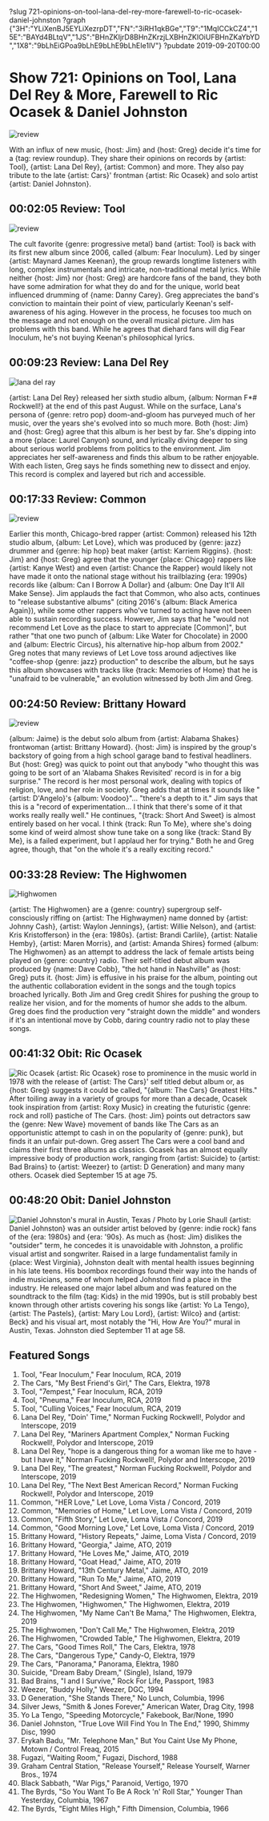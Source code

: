 ?slug 721-opinions-on-tool-lana-del-rey-more-farewell-to-ric-ocasek-daniel-johnston
?graph {"3H":"YLiXenBJ5EYLiXezrpDT","FN":"3iRH1qkBGe","T9":"1MqICCkCZ4","15E":"BAYd4BLtqV","1JS":"BHnZKIjrD8BHnZKrzjLXBHnZKlOiUFBHnZKaYbYD","1X8":"9bLhEiGPoa9bLhE9bLhE9bLhEIe1lV"}
?pubdate 2019-09-20T00:00
# Show 721: Opinions on Tool, Lana Del Rey & More, Farewell to Ric Ocasek & Daniel Johnston

![review](https://static.soundopinions.org/images/2019/review_roundup.jpg)

With an influx of new music, {host: Jim} and {host: Greg} decide it's time for a {tag: review roundup}. They share their opinions on records by {artist: Tool}, {artist: Lana Del Rey}, {artist: Common} and more. They also pay tribute to the late {artist: Cars}' frontman {artist: Ric Ocasek} and solo artist {artist: Daniel Johnston}.


## 00:02:05 Review: Tool
![review](https://static.soundopinions.org/assets/721/3H0.jpg)

The cult favorite {genre: progressive metal} band {artist: Tool} is back with its first new album since 2006, called {album: Fear Inoculum}. Led by singer {artist: Maynard James Keenan}, the group rewards longtime listeners with long, complex instrumentals and intricate, non-traditional metal lyrics. While neither {host: Jim} nor {host: Greg} are hardcore fans of the band, they both have some admiration for what they do and for the unique, world beat influenced drumming of {name: Danny Carey}. Greg appreciates the band's conviction to maintain their point of view, particularly Keenan's self-awareness of his aging. However in the process, he focuses too much on the message and not enough on the overall musical picture. Jim has problems with this band. While he agrees that diehard fans will dig Fear Inoculum, he's not buying Keenan's philosophical lyrics.


## 00:09:23 Review: Lana Del Rey

![lana del ray](https://static.soundopinions.org/assets/721/FN0.jpg)

{artist: Lana Del Rey} released her sixth studio album, {album: Norman F*#$%&$ Rockwell!} at the end of this past August. While on the surface, Lana's persona of {genre: retro pop} doom-and-gloom has purveyed much of her music, over the years she's evolved into so much more. Both {host: Jim} and {host: Greg} agree that this album is her best by far. She's dipping into a more {place: Laurel Canyon} sound, and lyrically diving deeper to sing about serious world problems from politics to the environment. Jim appreciates her self-awareness and finds this album to be rather enjoyable. With each listen, Greg says he finds something new to dissect and enjoy. This record is complex and layered but rich and accessible.

## 00:17:33 Review: Common

![review](https://static.soundopinions.org/assets/721/T90.jpeg)

Earlier this month, Chicago-bred rapper {artist: Common} released his 12th studio album, {album: Let Love}, which was produced by {genre: jazz} drummer and {genre: hip hop} beat maker {artist: Karriem Riggins}. {host: Jim} and {host: Greg} agree that the younger {place: Chicago} rappers like {artist: Kanye West} and even {artist: Chance the Rapper} would likely not have made it onto the national stage without his trailblazing {era: 1990s} records like {album: Can I Borrow A Dollar} and {album: One Day It'll All Make Sense}. Jim applauds the fact that Common, who also acts, continues to "release substantive albums" (citing 2016's {album: Black America Again}), while some other rappers who've turned to acting have not been able to sustain recording success. However, Jim says that he "would not recommend Let Love as the place to start to appreciate [Common]", but rather "that one two punch of {album: Like Water for Chocolate} in 2000 and {album: Electric Circus}, his alternative hip-hop album from 2002." Greg notes that many reviews of Let Love toss around adjectives like "coffee-shop {genre: jazz} production" to describe the album, but he says this album showcases with tracks like {track: Memories of Home} that he is "unafraid to be vulnerable," an evolution witnessed by both Jim and Greg. 

## 00:24:50 Review: Brittany Howard

![review](https://static.soundopinions.org/assets/721/15E0.jpeg)

{album: Jaime} is the debut solo album from {artist: Alabama Shakes} frontwoman {artist: Brittany Howard}. {host: Jim} is inspired by the group's backstory of going from a high school garage band to festival headliners. But {host: Greg} was quick to point out that anybody "who thought this was going to be sort of an 'Alabama Shakes Revisited' record is in for a big surprise." The record is her most personal work, dealing with topics of religion, love, and her role in society. Greg adds that at times it sounds like "{artist: D'Angelo}'s {album: Voodoo}"… "there's a depth to it." Jim says that this is a "record of experimentation… I think that there's some of it that works really really well." He continues, "{track: Short And Sweet} is almost entirely based on her vocal. I think {track: Run To Me}, where she's doing some kind of weird almost show tune take on a song like {track: Stand By Me}, is a failed experiment, but I applaud her for trying." Both he and Greg agree, though, that "on the whole it's a really exciting record."

## 00:33:28 Review: The Highwomen

![Highwomen](https://static.soundopinions.org/assets/721/1JS0.jpg)

{artist: The Highwomen} are a {genre: country} supergroup self-consciously riffing on {artist: The Highwaymen} name donned by {artist: Johnny Cash}, {artist: Waylon Jennings}, {artist: Willie Nelson}, and {artist: Kris Kristofferson} in the {era: 1980s}.  {artist: Brandi Carlile}, {artist: Natalie Hemby}, {artist: Maren Morris}, and {artist: Amanda Shires} formed {album: The Highwomen} as an attempt to address the lack of female artists being played on {genre: country} radio. Their self-titled debut album was produced by {name: Dave Cobb}, "the hot hand in Nashville" as {host: Greg} puts it. 
{host: Jim} is effusive in his praise for the album, pointing out the authentic collaboration evident in the songs and the tough topics broached lyrically. Both Jim and Greg credit Shires for pushing the group to realize her vision, and for the moments of humor she adds to the album. Greg does find the production very "straight down the middle" and wonders if it's an intentional move by Cobb, daring country radio not to play these songs. 

## 00:41:32 Obit: Ric Ocasek
![Ric Ocasek](https://static.soundopinions.org/assets/721/1X80.jpg)
{artist: Ric Ocasek} rose to prominence in the music world in 1978 with the release of {artist: The Cars}' self titled debut album or, as {host: Greg} suggests it could be called, "{album: The Cars} Greatest Hits." After toiling away in a variety of groups for more than a decade, Ocasek took inspiration from {artist: Roxy Music} in creating the futuristic {genre: rock and roll} pastiche of The Cars. {host: Jim} points out detractors saw the {genre: New Wave} movement of bands like The Cars as an opportunistic attempt to cash in on the popularity of {genre: punk}, but finds it an unfair put-down. Greg assert The Cars were a cool band and claims their first three albums as classics. 
Ocasek has an almost equally impressive body of production work, ranging from {artist: Suicide} to {artist: Bad Brains} to {artist: Weezer} to {artist: D Generation} and many many others. 
Ocasek died September 15 at age 75. 

## 00:48:20 Obit: Daniel Johnston
![Daniel Johnston's mural in Austin, Texas / Photo by Lorie Shaull](https://static.soundopinions.org/assets/721/28K0.jpg)
{artist: Daniel Johnston} was an outsider artist beloved by {genre: indie rock} fans of the {era: 1980s} and {era: '90s}. As much as {host: Jim} dislikes the "outsider" term, he concedes it is unavoidable with Johnston, a prolific visual artist and songwriter. Raised in a large fundamentalist family in {place: West Virginia}, Johnston dealt with mental health issues beginning in his late teens. His boombox recordings found their way into the hands of indie musicians, some of whom helped Johnston find a place in the industry. He released one major label album and was featured on the soundtrack to the film {tag: Kids} in the mid 1990s, but is still probably best known through other artists covering his songs like {artist: Yo La Tengo}, {artist: The Pastels}, {artist: Mary Lou Lord}, {artist: Wilco} and {artist: Beck} and his visual art, most notably the "Hi, How Are You?" mural in Austin, Texas. 
Johnston died September 11 at age 58.


## Featured Songs
1. Tool, "Fear Inoculum," Fear Inoculum, RCA, 2019
1. The Cars, "My Best Friend's Girl," The Cars, Elektra, 1978
1. Tool, "7empest," Fear Inoculum, RCA, 2019
1. Tool, "Pneuma," Fear Inoculum, RCA, 2019
1. Tool, "Culling Voices," Fear Inoculum, RCA, 2019
1. Lana Del Rey, "Doin' Time," Norman Fucking Rockwell!, Polydor and Interscope, 2019
1. Lana Del Rey, "Mariners Apartment Complex," Norman Fucking Rockwell!, Polydor and Interscope, 2019
1. Lana Del Rey, "hope is a dangerous thing for a woman like me to have - but I have it," Norman Fucking Rockwell!, Polydor and Interscope, 2019
1. Lana Del Rey, "The greatest," Norman Fucking Rockwell!, Polydor and Interscope, 2019
1. Lana Del Rey, "The Next Best American Record," Norman Fucking Rockwell!, Polydor and Interscope, 2019
1. Common, "HER Love," Let Love, Loma Vista / Concord, 2019
1. Common, "Memories of Home," Let Love, Loma Vista / Concord, 2019
1. Common, "Fifth Story," Let Love, Loma Vista / Concord, 2019
1. Common, "Good Morning Love," Let Love, Loma Vista / Concord, 2019
1. Brittany Howard, "History Repeats," Jaime, Loma Vista / Concord, 2019
1. Brittany Howard, "Georgia," Jaime, ATO, 2019
1. Brittany Howard, "He Loves Me," Jaime, ATO, 2019
1. Brittany Howard, "Goat Head," Jaime, ATO, 2019
1. Brittany Howard, "13th Century Metal," Jaime, ATO, 2019
1. Brittany Howard, "Run To Me," Jaime, ATO, 2019
1. Brittany Howard, "Short And Sweet," Jaime, ATO, 2019
1. The Highwomen, "Redesigning Women," The Highwomen, Elektra, 2019
1. The Highwomen, "Highwomen," The Highwomen, Elektra, 2019
1. The Highwomen, "My Name Can't Be Mama," The Highwomen, Elektra, 2019
1. The Highwomen, "Don't Call Me," The Highwomen, Elektra, 2019
1. The Highwomen, "Crowded Table," The Highwomen, Elektra, 2019
1. The Cars, "Good Times Roll," The Cars, Elektra, 1978
1. The Cars, "Dangerous Type," Candy-O, Elektra, 1979
1. The Cars, "Panorama," Panorama, Elektra, 1980
1. Suicide, "Dream Baby Dream," (Single), Island, 1979
1. Bad Brains, "I and I Survive," Rock For Life, Passport, 1983
1. Weezer, "Buddy Holly," Weezer, DGC, 1994
1. D Generation, "She Stands There," No Lunch, Columbia, 1996
1. Silver Jews, "Smith & Jones Forever," American Water, Drag City, 1998
1. Yo La Tengo, "Speeding Motorcycle," Fakebook, Bar/None, 1990
1. Daniel Johnston, "True Love Will Find You In The End," 1990, Shimmy Disc, 1990
1. Erykah Badu, "Mr. Telephone Man," But You Caint Use My Phone, Motown / Control Freaq, 2015
1. Fugazi, "Waiting Room," Fugazi, Dischord, 1988
1. Graham Central Station, "Release Yourself," Release Yourself, Warner Bros., 1974
1. Black Sabbath, "War Pigs," Paranoid, Vertigo, 1970
1. The Byrds, "So You Want To Be A Rock 'n' Roll Star," Younger Than Yesterday, Columbia, 1967
1. The Byrds, "Eight Miles High," Fifth Dimension, Columbia, 1966
